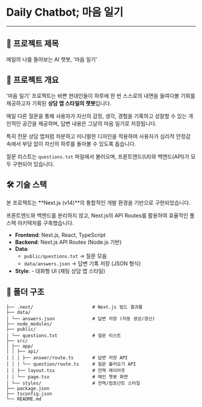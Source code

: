 # Daily Chatbot; 마음 일기

---

## 💬 프로젝트 제목
매일의 나를 돌아보는 AI 챗봇, ‘마음 일기’

## 📌 프로젝트 개요
'마음 일기' 프로젝트는 바쁜 현대인들이 하루에 한 번 스스로의 내면을 들여다볼 기회를 제공하고자 기획된 **상담 앱 스타일의 챗봇**입니다.

매일 다른 질문을 통해 사용자가 자신의 감정, 생각, 경험을 기록하고 성찰할 수 있는 개인적인 공간을 제공하며, 답변 내용은 그날의 마음 일기로 저장됩니다.

특히 전문 상담 앱처럼 차분하고 미니멀한 디자인을 적용하여 사용자가 심리적 안정감 속에서 부담 없이 자신의 하루를 돌아볼 수 있도록 돕습니다.


질문 리스트는 `questions.txt` 파일에서 불러오며, 프론트엔드(UI)와 백엔드(API)가 모두 구현되어 있습니다.  

## 🛠️ 기술 스택
본 프로젝트는 **Next.js (v14)**의 통합적인 개발 환경을 기반으로 구현되었습니다.

프론트엔드와 백엔드를 분리하지 않고, Next.js의 API Routes를 활용하여 효율적인 풀스택 아키텍처를 구축했습니다.

- **Frontend**: Next.js, React, TypeScript  
- **Backend**: Next.js API Routes (Node.js 기반)  
- **Data**:  
  - `public/questions.txt` → 질문 모음
  - `data/answers.json` → 답변 기록 저장 (JSON 형식)  
- **Style**: - 대화형 UI (채팅 상담 앱 스타일)

## 📂 폴더 구조
```
├── .next/                      # Next.js 빌드 결과물
├── data/
│ └── answers.json              # 답변 저장 (자동 생성/갱신)
├── node_modules/
├── public/
│ └── questions.txt             # 질문 리스트
├── src/
│ ├── app/
│ │ ├── api/
│ │ │ ├── answer/route.ts       # 답변 저장 API
│ │ │ └── question/route.ts     # 질문 불러오기 API
│ │ ├── layout.tsx              # 전역 레이아웃
│ │ └── page.tsx                # 메인 챗봇 화면
│ └── styles/                   # 전역/컴포넌트 스타일
├── package.json
├── tsconfig.json
└── README.md
```
